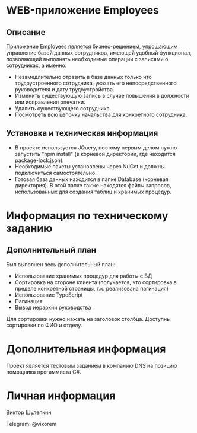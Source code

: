 # WEB-приложение Employees
## Описание
Приложение Employees является бизнес-решением, упрощающим управление базой данных сотрудников, имеющей удобный функционал, позволяющий выполнять необходимые операции с записями о сотрудниках, а именно: 
- Незамедлительно отразить в базе данных только что трудоустроенного сотрудника, указать его непосредственного руководителя и дату трудоустройства.
- Изменить существующую запись в случае повышения в должности или исправления опечатки.
- Удалить существующего сотрудника.
- Посмотреть всю цепочку начальства для конкретного сотрудника.

## Установка и техническая информация
- В проекте используется JQuery, поэтому первым делом нужно запустить "npm install" (в корневой директории, где находится package-lock.json).
- Необходимые пакеты установлены через NuGet и должны подключиться самостоятельно.
- Готовая база данных находится в папке Database (корневая директория). В этой папке также находятся файлы запросов, использованных для создания таблиц и хранимых процедур.

# Информация по техническому заданию
## Дополнительный план
Был выполнен весь дополнительный план:
- Использование хранимых процедур для работы с БД
- Сортировка на стороне клиента (получается, что сортировка в пределе конкретной страницы, т.к. реализована пагинация)
- Использование TypeScript
- Пагинация
- Вывод иерархии руководства

Для сортировки нужно нажать на заголовок столбца. Доступны сортировки по ФИО и отделу.
# Дополнительная информация
Проект является тестовым заданием в компанию DNS на позицию помощника прогаммиста C#.

# Личная информация
Виктор Шулепкин

Telegram: @vixorem
